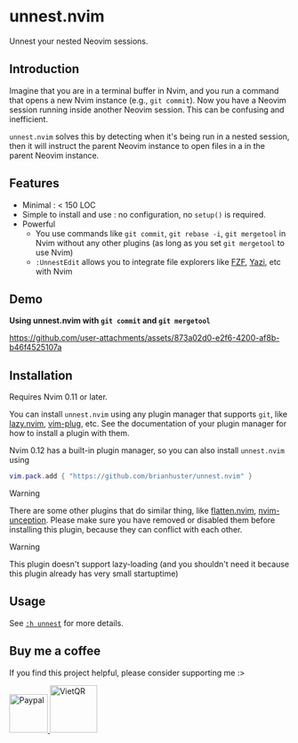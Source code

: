# unnest.nvim

Unnest your nested Neovim sessions.

## Introduction

Imagine that you are in a terminal buffer in Nvim, and you run a command that
opens a new Nvim instance (e.g., `git commit`). Now you have a Neovim session
running inside another Neovim session. This can be confusing and inefficient.

`unnest.nvim` solves this by detecting when it's being run in a nested
session, then it will instruct the parent Neovim instance to open files in a
in the parent Neovim instance.

## Features

- Minimal : < 150 LOC
- Simple to install and use : no configuration, no `setup()` is required.
- Powerful
    - You use commands like `git commit`, `git rebase -i`, `git mergetool` in Nvim without any other plugins (as long as you set `git mergetool` to use Nvim)
    - `:UnnestEdit` allows you to integrate file explorers like [FZF](https://github.com/junegunn/fzf), [Yazi](https://github.com/sxyazi/yazi), etc with Nvim

## Demo

**Using unnest.nvim with `git commit` and `git mergetool`**

https://github.com/user-attachments/assets/873a02d0-e2f6-4200-af8b-b46f4525107a

## Installation

Requires Nvim 0.11 or later.

You can install `unnest.nvim` using any plugin manager that supports `git`, like [lazy.nvim](https://github.com/folke/lazy.nvim), [vim-plug](https://github.com/junegunn/vim-plug), etc. See the documentation of your plugin manager for how to install a plugin with them.

Nvim 0.12 has a built-in plugin manager, so you can also install `unnest.nvim` using
```lua
vim.pack.add { "https://github.com/brianhuster/unnest.nvim" }
```

> [!WARNING]
> There are some other plugins that do similar thing, like [flatten.nvim](https://github.com/willothy/flatten.nvim), [nvim-unception](https://github.com/samjwill/nvim-unception). Please make sure you have removed or disabled them before installing this plugin, because they can conflict with each other.

> [!WARNING]
> This plugin doesn't support lazy-loading (and you shouldn't need it because this plugin already has very small startuptime)

## Usage

See [`:h unnest`](./doc/unnest.txt) for more details.

## Buy me a coffee

If you find this project helpful, please consider supporting me :>

<a href="https://paypal.me/brianphambinhan">
    <img src="https://www.paypalobjects.com/webstatic/mktg/logo/pp_cc_mark_111x69.jpg" alt="Paypal" style="height: 69px;">
</a>
<a href="https://img.vietqr.io/image/mb-9704229209586831984-print.png?addInfo=Donate%20for%20unnest%20nvim%20plugin&accountName=PHAM%20BINH%20AN">
    <img src="https://github.com/user-attachments/assets/f28049dc-ce7c-4975-a85e-be36612fd061" alt="VietQR" style="height: 85px;">
</a>
